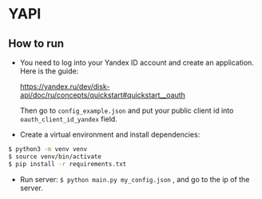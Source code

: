 # YAPI

## How to run

- You need to log into your Yandex ID account and create an application. Here is the guide:

    https://yandex.ru/dev/disk-api/doc/ru/concepts/quickstart#quickstart__oauth

    Then go to `config_example.json` and put your public client id into `oauth_client_id_yandex` field.

- Create a virtual environment and install dependencies:
```bash
$ python3 -m venv venv
$ source venv/bin/activate
$ pip install -r requirements.txt
```

- Run server: `$ python main.py my_config.json` , and go to the ip of the server.